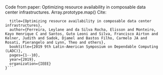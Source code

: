 Code from paper: Optimizing resource availability in composable data center infrastructures. 
Array.prototype.map()
Cite: 
```@inproceedings{ferreira2019optimizing,
  title={Optimizing resource availability in composable data center infrastructures},
  author={Ferreira, Leylane and da Silva Rocha, Elisson and Monteiro, Kayo Henrique C and Santos, Guto Leoni and Silva, Francisco Airton and Kelner, Judith and Sadok, Djamel and Bastos Filho, Carmelo JA and Rosati, Pierangelo and Lynn, Theo and others},
  booktitle={2019 9th Latin-American Symposium on Dependable Computing (LADC)},
  pages={1--10},
  year={2019},
  organization={IEEE}
}```
